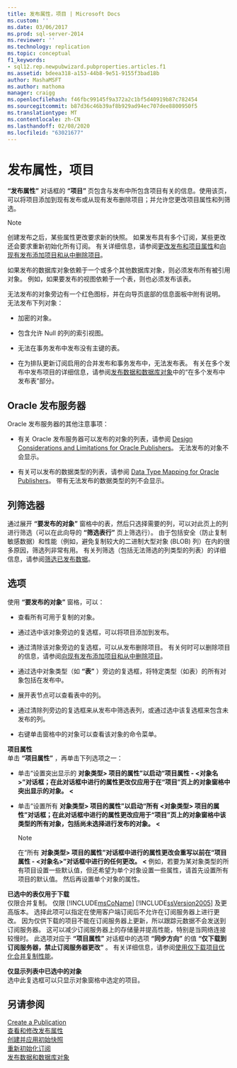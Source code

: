 ```yaml
---
title: 发布属性，项目 | Microsoft Docs
ms.custom: ''
ms.date: 03/06/2017
ms.prod: sql-server-2014
ms.reviewer: ''
ms.technology: replication
ms.topic: conceptual
f1_keywords:
- sql12.rep.newpubwizard.pubproperties.articles.f1
ms.assetid: bdeea318-a153-44b8-9e51-9155f3bad18b
author: MashaMSFT
ms.author: mathoma
manager: craigg
ms.openlocfilehash: f46fbc99145f9a372a2c1bf5d40919b87c782454
ms.sourcegitcommit: b87d36c46b39af8b929ad94ec707dee8800950f5
ms.translationtype: MT
ms.contentlocale: zh-CN
ms.lasthandoff: 02/08/2020
ms.locfileid: "63021677"
---
```

# <a name="publication-properties-articles"></a>发布属性，项目
  **“发布属性”** 对话框的 **“项目”** 页包含与发布中所包含项目有关的信息。使用该页，可以将项目添加到现有发布或从现有发布删除项目；并允许您更改项目属性和列筛选。  
  
> [!NOTE]  
>  创建发布之后，某些属性更改要求新的快照。 如果发布具有多个订阅，某些更改还会要求重新初始化所有订阅。 有关详细信息，请参阅[更改发布和项目属性](publish/change-publication-and-article-properties.md)和[向现有发布添加项目和从中删除项目](publish/add-articles-to-and-drop-articles-from-existing-publications.md)。  
  
 如果发布的数据库对象依赖于一个或多个其他数据库对象，则必须发布所有被引用对象。 例如，如果要发布的视图依赖于一个表，则也必须发布该表。  
  
 无法发布的对象旁边有一个红色图标，并在向导页底部的信息面板中附有说明。 无法发布下列对象：  
  
-   加密的对象。  
  
-   包含允许 Null 的列的索引视图。  
  
-   无法在事务发布中发布没有主键的表。  
  
-   在为排队更新订阅启用的合并发布和事务发布中，无法发布表。 有关在多个发布中发布项目的详细信息，请参阅[发布数据和数据库对象](publish/publish-data-and-database-objects.md)中的“在多个发布中发布表”部分。  
  
## <a name="oracle-publishers"></a>Oracle 发布服务器  
 Oracle 发布服务器的其他注意事项：  
  
-   有关 Oracle 发布服务器可以发布的对象的列表，请参阅 [Design Considerations and Limitations for Oracle Publishers](non-sql/design-considerations-and-limitations-for-oracle-publishers.md)。 无法发布的对象不会显示。  
  
-   有关可以发布的数据类型的列表，请参阅 [Data Type Mapping for Oracle Publishers](non-sql/data-type-mapping-for-oracle-publishers.md)。 带有无法发布的数据类型的列不会显示。  
  
## <a name="column-filters"></a>列筛选器  
 通过展开 **“要发布的对象”** 窗格中的表，然后只选择需要的列，可以对此页上的列进行筛选（可以在此向导的 **“筛选表行”** 页上筛选行）。 由于包括安全（防止复制敏感数据）和性能（例如，避免复制较大的二进制大型对象 (BLOB) 列）在内的很多原因，筛选列非常有用。 有关列筛选（包括无法筛选的列类型的列表）的详细信息，请参阅[筛选已发布数据](publish/filter-published-data.md)。  
  
## <a name="options"></a>选项  
 使用 **“要发布的对象”** 窗格，可以：  
  
-   查看所有可用于复制的对象。  
  
-   通过选中该对象旁边的复选框，可以将项目添加到发布。  
  
-   通过清除该对象旁边的复选框，可以从发布删除项目。 有关何时可以删除项目的信息，请参阅[向现有发布添加项目和从中删除项目](publish/add-articles-to-and-drop-articles-from-existing-publications.md)。  
  
-   通过选中对象类型（如 **“表”** ）旁边的复选框，将特定类型（如表）的所有对象包括在发布中。  
  
-   展开表节点可以查看表中的列。  
  
-   通过清除列旁边的复选框来从发布中筛选表列，或通过选中该复选框来包含未发布的列。  
  
-   右键单击窗格中的对象可以查看该对象的命令菜单。  
  
 **项目属性**  
 单击 **“项目属性”** ，再单击下列选项之一：  
  
-   单击“设置突出显示的 **对象类型> 项目的属性”以启动“项目属性 - \<对象名>”对话框；在此对话框中进行的属性更改仅应用于在“项目”页上的对象窗格中突出显示的对象。** **\<**   
  
-   单击“设置所有 **对象类型> 项目的属性”以启动“所有 \<对象类型> 项目的属性”对话框；在此对话框中进行的属性更改应用于“项目”页上的对象窗格中该类型的所有对象，包括尚未选择进行发布的对象。** **\<**   
  
    > [!NOTE]  
    >  在“所有 **对象类型> 项目的属性”对话框中进行的属性更改会重写以前在“项目属性 - \<对象名>”对话框中进行的任何更改。** **\<** 例如，若要为某对象类型的所有项目设置一些默认值，但还希望为单个对象设置一些属性，请首先设置所有项目的默认值。 然后再设置单个对象的属性。  
  
 **已选中的表仅用于下载**  
 仅限合并复制。 仅限 [!INCLUDE[msCoName](../../includes/msconame-md.md)] [!INCLUDE[ssVersion2005](../../includes/ssversion2005-md.md)] 及更高版本。 选择此项可以指定在使用客户端订阅后不允许在订阅服务器上进行更改。 因为仅供下载的项目不能在订阅服务器上更新，所以跟踪元数据不会发送到订阅服务器。 这可以减少订阅服务器上的存储量并提高性能，特别是当网络连接较慢时。 此选项对应于 **“项目属性”** 对话框中的选项 **“同步方向”** 的值 **“仅下载到订阅服务器，禁止订阅服务器更改”** 。 有关详细信息，请参阅[使用仅下载项目优化合并复制性能](merge/optimize-merge-replication-performance-with-download-only-articles.md)。  
  
 **仅显示列表中已选中的对象**  
 选中此复选框可以只显示对象窗格中选定的项目。  
  
## <a name="see-also"></a>另请参阅  
 [Create a Publication](publish/create-a-publication.md)   
 [查看和修改发布属性](publish/view-and-modify-publication-properties.md)   
 [创建并应用初始快照](create-and-apply-the-initial-snapshot.md)   
 [重新初始化订阅](reinitialize-a-subscription.md)   
 [发布数据和数据库对象](publish/publish-data-and-database-objects.md)  
  
  
